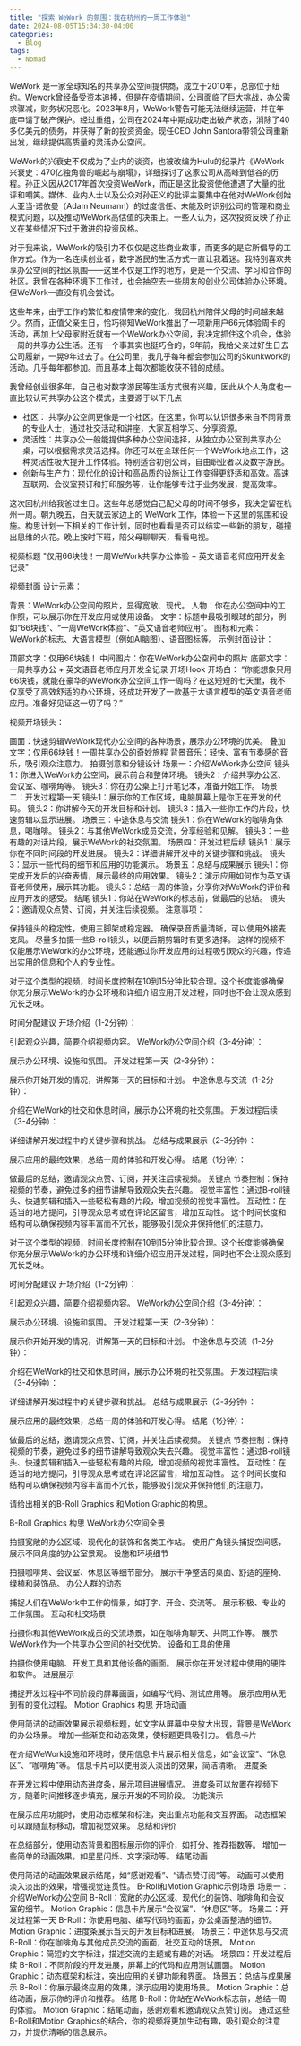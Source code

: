 ```yaml
---
title: "探索 WeWork 的氛围：我在杭州的一周工作体验"
date: 2024-08-05T15:34:30-04:00
categories:
  - Blog
tags:
  - Nomad
---
```


WeWork 是一家全球知名的共享办公空间提供商，成立于2010年，总部位于纽约。Wework曾经备受资本追捧，但是在疫情期间，公司面临了巨大挑战，办公需求骤减，财务状况恶化。2023年8月，WeWork警告可能无法继续运营，并在年底申请了破产保护。经过重组，公司在2024年中期成功走出破产状态，消除了40多亿美元的债务，并获得了新的投资资金。现任CEO John Santora带领公司重新出发，继续提供高质量的灵活办公空间。

WeWork的兴衰史不仅成为了业内的谈资，也被改编为Hulu的纪录片《WeWork兴衰史：470亿独角兽的崛起与崩塌》，详细探讨了这家公司从高峰到低谷的历程。孙正义因从2017年首次投资WeWork，而正是这比投资使他遭遇了大量的批评和嘲笑。媒体、业内人士以及公众对孙正义的批评主要集中在他对WeWork创始人亚当·诺依曼（Adam Neumann）的过度信任、未能及时识别公司的管理和商业模式问题，以及推动WeWork高估值的决策上。一些人认为，这次投资反映了孙正义在某些情况下过于激进的投资风格。


对于我来说，WeWork的吸引力不仅仅是这些商业故事，而更多的是它所倡导的工作方式。作为一名连续创业者，数字游民的生活方式一直让我着迷。我特别喜欢共享办公空间的社区氛围——这里不仅是工作的地方，更是一个交流、学习和合作的社区。我曾在各种环境下工作过，也会抽空去一些朋友的创业公司体验办公环境。但WeWork一直没有机会尝试。

这些年来，由于工作的繁忙和疫情带来的变化，我回杭州陪伴父母的时间越来越少。然而，正值父亲生日，恰巧得知WeWork推出了一项新用户66元体验周卡的活动，再加上父母家附近就有一个WeWork办公空间，我决定抓住这个机会，体验一周的共享办公生活。还有一个事其实也挺巧合的，9年前，我给父亲过好生日去公司履新，一晃9年过去了。在公司里，我几乎每年都会参加公司的Skunkwork的活动。几乎每年都参加。而且基本上每次都能收获不错的成绩。


我曾经创业很多年，自己也对数字游民等生活方式很有兴趣，因此从个人角度也一直比较认可共享办公这个模式，主要源于以下几点
- 社区： 共享办公空间更像是一个社区。在这里，你可以认识很多来自不同背景的专业人士，通过社交活动和讲座，大家互相学习、分享资源。
- 灵活性：共享办公一般能提供多种办公空间选择，从独立办公室到共享办公桌，可以根据需求灵活选择。你还可以在全球任何一个WeWork地点工作，这种灵活性极大提升工作体验。特别适合初创公司，自由职业者以及数字游民。
- 创新与生产力：现代化的设计和高品质的设施让工作变得更舒适和高效。高速互联网、会议室预订和打印服务等，让你能够专注于业务发展，提高效率。

这次回杭州给我爸过生日。这些年总感觉自己配父母的时间不够多，我决定留在杭州一周。朝九晚五，白天就去家边上的 WeWork 工作，体验一下这里的氛围和设施。构思计划一下相关的工作计划，同时也看看是否可以结实一些新的朋友，碰撞出思维的火花。晚上按时下班，陪父母聊聊天，看看电视。



视频标题
"仅用66块钱！一周WeWork共享办公体验 + 英文语音老师应用开发全记录"

视频封面
设计元素：

背景：WeWork办公空间的照片，显得宽敞、现代。
人物：你在办公空间中的工作照，可以展示你在开发应用或使用设备。
文字：标题中最吸引眼球的部分，例如“66块钱”、“一周WeWork体验”、“英文语音老师应用”。
图标和元素：WeWork的标志、大语言模型（例如AI脑图）、语音图标等。
示例封面设计：

顶部文字：仅用66块钱！
中间图片：你在WeWork办公空间中的照片
底部文字：一周共享办公 + 英文语音老师应用开发全记录
开场Hook
开场白：
“你能想象只用66块钱，就能在豪华的WeWork办公空间工作一周吗？在这短短的七天里，我不仅享受了高效舒适的办公环境，还成功开发了一款基于大语言模型的英文语音老师应用。准备好见证这一切了吗？”

视频开场镜头：

画面：快速剪辑WeWork现代办公空间的各种场景，展示办公环境的优美。
叠加文字：仅用66块钱！一周共享办公的奇妙旅程
背景音乐：轻快、富有节奏感的音乐，吸引观众注意力。
拍摄创意和分镜设计
场景一：介绍WeWork办公空间
镜头1：你进入WeWork办公空间，展示前台和整体环境。
镜头2：介绍共享办公区、会议室、咖啡角等。
镜头3：你在办公桌上打开笔记本，准备开始工作。
场景二：开发过程第一天
镜头1：展示你的工作区域，电脑屏幕上是你正在开发的代码。
镜头2：你讲解今天的开发目标和计划。
镜头3：插入一些你工作的片段，快速剪辑以显示进展。
场景三：中途休息与交流
镜头1：你在WeWork的咖啡角休息，喝咖啡。
镜头2：与其他WeWork成员交流，分享经验和见解。
镜头3：一些有趣的对话片段，展示WeWork的社交氛围。
场景四：开发过程后续
镜头1：展示你在不同时间段的开发进展。
镜头2：详细讲解开发中的关键步骤和挑战。
镜头3：显示一些代码的细节和应用的功能演示。
场景五：总结与成果展示
镜头1：你完成开发后的兴奋表情，展示最终的应用效果。
镜头2：演示应用如何作为英文语音老师使用，展示其功能。
镜头3：总结一周的体验，分享你对WeWork的评价和应用开发的感受。
结尾
镜头1：你站在WeWork的标志前，做最后的总结。
镜头2：邀请观众点赞、订阅，并关注后续视频。
注意事项：

保持镜头的稳定性，使用三脚架或稳定器。
确保录音质量清晰，可以使用外接麦克风。
尽量多拍摄一些B-roll镜头，以便后期剪辑时有更多选择。
这样的视频不仅能展示WeWork的办公环境，还能通过你开发应用的过程吸引观众的兴趣，传递出实用的信息和个人的专业性。



对于这个类型的视频，时间长度控制在10到15分钟比较合理。这个长度能够确保你充分展示WeWork的办公环境和详细介绍应用开发过程，同时也不会让观众感到冗长乏味。

时间分配建议
开场介绍（1-2分钟）：

引起观众兴趣，简要介绍视频内容。
WeWork办公空间介绍（3-4分钟）：

展示办公环境、设施和氛围。
开发过程第一天（2-3分钟）：

展示你开始开发的情况，讲解第一天的目标和计划。
中途休息与交流（1-2分钟）：

介绍在WeWork的社交和休息时间，展示办公环境的社交氛围。
开发过程后续（3-4分钟）：

详细讲解开发过程中的关键步骤和挑战。
总结与成果展示（2-3分钟）：

展示应用的最终效果，总结一周的体验和开发心得。
结尾（1分钟）：

做最后的总结，邀请观众点赞、订阅，并关注后续视频。
关键点
节奏控制：保持视频的节奏，避免过多的细节讲解导致观众失去兴趣。
视觉丰富性：通过B-roll镜头、快速剪辑和插入一些轻松有趣的片段，增加视频的视觉丰富性。
互动性：在适当的地方提问，引导观众思考或在评论区留言，增加互动性。
这个时间长度和结构可以确保视频内容丰富而不冗长，能够吸引观众并保持他们的注意力。



对于这个类型的视频，时间长度控制在10到15分钟比较合理。这个长度能够确保你充分展示WeWork的办公环境和详细介绍应用开发过程，同时也不会让观众感到冗长乏味。

时间分配建议
开场介绍（1-2分钟）：

引起观众兴趣，简要介绍视频内容。
WeWork办公空间介绍（3-4分钟）：

展示办公环境、设施和氛围。
开发过程第一天（2-3分钟）：

展示你开始开发的情况，讲解第一天的目标和计划。
中途休息与交流（1-2分钟）：

介绍在WeWork的社交和休息时间，展示办公环境的社交氛围。
开发过程后续（3-4分钟）：

详细讲解开发过程中的关键步骤和挑战。
总结与成果展示（2-3分钟）：

展示应用的最终效果，总结一周的体验和开发心得。
结尾（1分钟）：

做最后的总结，邀请观众点赞、订阅，并关注后续视频。
关键点
节奏控制：保持视频的节奏，避免过多的细节讲解导致观众失去兴趣。
视觉丰富性：通过B-roll镜头、快速剪辑和插入一些轻松有趣的片段，增加视频的视觉丰富性。
互动性：在适当的地方提问，引导观众思考或在评论区留言，增加互动性。
这个时间长度和结构可以确保视频内容丰富而不冗长，能够吸引观众并保持他们的注意力。

请给出相关的B-Roll Graphics 和Motion Graphic的构思。 


B-Roll Graphics 构思
WeWork办公空间全景

拍摄宽敞的办公区域、现代化的装饰和各类工作站。
使用广角镜头捕捉空间感，展示不同角度的办公室景观。
设施和环境细节

拍摄咖啡角、会议室、休息区等细节部分。
展示干净整洁的桌面、舒适的座椅、绿植和装饰品。
办公人群的动态

捕捉人们在WeWork中工作的情景，如打字、开会、交流等。
展示积极、专业的工作氛围。
互动和社交场景

拍摄你和其他WeWork成员的交流场景，如在咖啡角聊天、共同工作等。
展示WeWork作为一个共享办公空间的社交优势。
设备和工具的使用

拍摄你使用电脑、开发工具和其他设备的画面。
展示你在开发过程中使用的硬件和软件。
进展展示

捕捉开发过程中不同阶段的屏幕画面，如编写代码、测试应用等。
展示应用从无到有的变化过程。
Motion Graphics 构思
开场动画

使用简洁的动画效果展示视频标题，如文字从屏幕中央放大出现，背景是WeWork的办公场景。
增加一些渐变和动态效果，使标题更具吸引力。
信息卡片

在介绍WeWork设施和环境时，使用信息卡片展示相关信息，如“会议室”、“休息区”、“咖啡角”等。
信息卡片可以使用淡入淡出的效果，简洁清晰。
进度条

在开发过程中使用动态进度条，展示项目进展情况。
进度条可以放置在视频下方，随着时间推移逐步填充，展示开发的不同阶段。
功能演示

在展示应用功能时，使用动态框架和标注，突出重点功能和交互界面。
动态框架可以跟随鼠标移动，增加视觉效果。
总结和评价

在总结部分，使用动态背景和图标展示你的评价，如打分、推荐指数等。
增加一些简单的动画效果，如星星闪烁、文字滚动等。
结尾动画

使用简洁的动画效果展示结尾，如“感谢观看”、“请点赞订阅”等。
动画可以使用淡入淡出的效果，增强视觉连贯性。
B-Roll和Motion Graphic示例场景
场景一：介绍WeWork办公空间
B-Roll：宽敞的办公区域、现代化的装饰、咖啡角和会议室的细节。
Motion Graphic：信息卡片展示“会议室”、“休息区”等。
场景二：开发过程第一天
B-Roll：你使用电脑、编写代码的画面，办公桌面整洁的细节。
Motion Graphic：进度条展示当天的开发目标和进展。
场景三：中途休息与交流
B-Roll：你在咖啡角与其他成员交流的画面，社交互动的场景。
Motion Graphic：简短的文字标注，描述交流的主题或有趣的对话。
场景四：开发过程后续
B-Roll：不同阶段的开发进展，屏幕上的代码和应用测试画面。
Motion Graphic：动态框架和标注，突出应用的关键功能和界面。
场景五：总结与成果展示
B-Roll：你展示最终应用的效果，演示应用的使用场景。
Motion Graphic：总结动画，展示你的评价和推荐。
结尾
B-Roll：你站在WeWork标志前，总结一周的体验。
Motion Graphic：结尾动画，感谢观看和邀请观众点赞订阅。
通过这些B-Roll和Motion Graphics的结合，你的视频将更加生动有趣，吸引观众的注意力，并提供清晰的信息展示。








